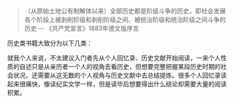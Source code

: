
> （从原始土地公有制解体以来）全部历史都是阶级斗争的历史，即社会发展各个阶段上被剥削阶级和剥削阶级之间、被统治阶级和统治阶级之间斗争的历史
> -- 《共产党宣言》1883年德文版序言

历史类书籍大致分为以下几类：




就我个人来说，不太建议入门者先从个人回忆录、历史文献开始阅读，一来个人性质的自述只是从亲历者一个人的视角去看历史，但想要完整把握某段历史时期的社会状况，还需要从这无数的个人视角与历史文献中去总结提炼。很多个人回忆录读起来很痛快，像读纪实文学一样，但是读毕后想要得出什么结论却需要大量的阅读积累。
